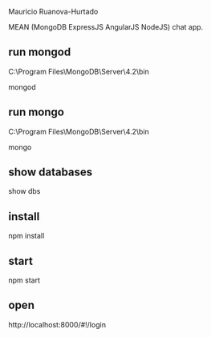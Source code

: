 ﻿Mauricio Ruanova-Hurtado

MEAN (MongoDB ExpressJS AngularJS NodeJS) chat app.

## run mongod

C:\Program Files\MongoDB\Server\4.2\bin

mongod

## run mongo

C:\Program Files\MongoDB\Server\4.2\bin

mongo

## show databases

show dbs

## install

npm install

## start

npm start

## open

http://localhost:8000/#!/login